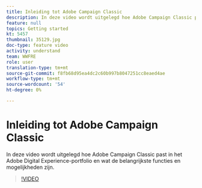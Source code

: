 ```yaml
---
title: Inleiding tot Adobe Campaign Classic
description: In deze video wordt uitgelegd hoe Adobe Campaign Classic past in het Adobe Digital Experience-portfolio en wat de belangrijkste functies en mogelijkheden zijn.
feature: null
topics: Getting started
kt: 5457
thumbnail: 35129.jpg
doc-type: feature video
activity: understand
team: WWFRE
role: user
translation-type: tm+mt
source-git-commit: f8fb68d95ea4dc2c60b997b8047251cc8eaed4ae
workflow-type: tm+mt
source-wordcount: '54'
ht-degree: 0%

---
```



# Inleiding tot Adobe Campaign Classic

In deze video wordt uitgelegd hoe Adobe Campaign Classic past in het Adobe Digital Experience-portfolio en wat de belangrijkste functies en mogelijkheden zijn.

>[!VIDEO](https://video.tv.adobe.com/v/35129?quality=12)
